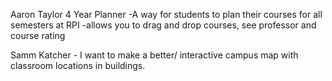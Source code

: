 Aaron Taylor 4 Year Planner -A way for students to plan their courses for all semesters at RPI -allows you to drag and drop courses, see professor and course rating


Samm Katcher - I want to make a better/ interactive campus map with classroom locations in buildings.